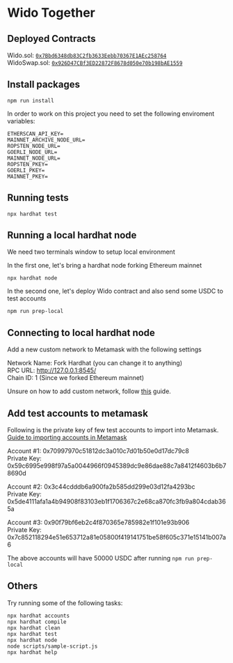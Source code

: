 # Wido Together

## Deployed Contracts
Wido.sol: [`0x7Bbd6348db83C2fb3633Eebb70367E1AEc258764`](https://etherscan.io/address/0x7Bbd6348db83C2fb3633Eebb70367E1AEc258764)  
WidoSwap.sol: [`0x926D47CBf3ED22872F8678d050e70b198bAE1559`](https://etherscan.io/address/0x926d47cbf3ed22872f8678d050e70b198bae1559)

## Install packages
```shell
npm run install
```
In order to work on this project you need to set the following enviroment variables:

```
ETHERSCAN_API_KEY=
MAINNET_ARCHIVE_NODE_URL=
ROPSTEN_NODE_URL=
GOERLI_NODE_URL=
MAINNET_NODE_URL=
ROPSTEN_PKEY=
GOERLI_PKEY=
MAINNET_PKEY=
```

## Running tests
```shell
npx hardhat test
```

## Running a local hardhat node
We need two terminals window to setup local environment

In the first one, let's bring a hardhat node forking Ethereum mainnet
```shell
npx hardhat node
```

In the second one, let's deploy Wido contract and also send some USDC to test accounts
```shell
npm run prep-local
```

## Connecting to local hardhat node
Add a new custom network to Metamask with the following settings

Network Name: Fork Hardhat (you can change it to anything)  
RPC URL: http://127.0.0.1:8545/  
Chain ID: 1 (Since we forked Ethereum mainnet)  

Unsure on how to add custom network, follow [this](https://metamask.zendesk.com/hc/en-us/articles/360043227612-How-to-add-a-custom-network-RPC) guide.


## Add test accounts to metamask
Following is the private key of few test accounts to import into Metamask. [Guide to importing accounts in Metamask](https://metamask.zendesk.com/hc/en-us/articles/360015489331-How-to-import-an-Account)

Account #1: 0x70997970c51812dc3a010c7d01b50e0d17dc79c8  
Private Key: 0x59c6995e998f97a5a0044966f0945389dc9e86dae88c7a8412f4603b6b78690d

Account #2: 0x3c44cdddb6a900fa2b585dd299e03d12fa4293bc  
Private Key: 0x5de4111afa1a4b94908f83103eb1f1706367c2e68ca870fc3fb9a804cdab365a

Account #3: 0x90f79bf6eb2c4f870365e785982e1f101e93b906  
Private Key: 0x7c852118294e51e653712a81e05800f419141751be58f605c371e15141b007a6

The above accounts will have 50000 USDC after running `npm run prep-local`


## Others
Try running some of the following tasks:

```shell
npx hardhat accounts
npx hardhat compile
npx hardhat clean
npx hardhat test
npx hardhat node
node scripts/sample-script.js
npx hardhat help
```
